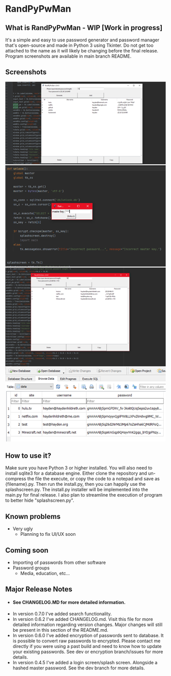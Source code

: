 # RandPyPwMan

## What is RandPyPwMan - WIP [Work in progress]
It's a simple and easy to use password generator and password manager that's open-source and made in Python 3 using Tkinter. Do not get too attached to the name as it will likely be changing before the final release. Program screenshots are available in main branch README.

## Screenshots
![Screenshot](https://github.com/HaydenHildreth/RandPyPwMan/blob/main/screenshots/screenshot.png)
![Screenshot](https://github.com/HaydenHildreth/RandPyPwMan/blob/main/screenshots/pwman1.PNG)
![Screenshot](https://github.com/HaydenHildreth/RandPyPwMan/blob/main/screenshots/pwman2.PNG)
![Screenshot](https://github.com/HaydenHildreth/RandPyPwMan/blob/main/screenshots/pwman3.PNG)

## How to use it?
Make sure you have Python 3 or higher installed. You will also need to install sqlite3 for a database engine. Either clone the repository and un-compress the file the execute, or copy the code to a notepad and save as {filename}.py. Then run the install.py, then you can happily use the splashscreen.py. The install.py installer will be implemented into the main.py for final release. I also plan to streamline the execution of program to better hide "splashscreen.py".

## Known problems
- Very ugly
    - Planning to fix UI/UX soon
    
## Coming soon
- Importing of passwords from other software
- Password groups
    - Media, education, etc...

## Major Release Notes
- #### See CHANGELOG.MD for more detailed information.
- In version 0.7.0 I've added search functionality.
- In version 0.6.2 I've added CHANGELOG.md. Visit this file for more detailed information regarding version changes. Major changes will still be present in this section of the README.md.
- In version 0.6.0 I've added encryption of passwords sent to database. It is possible to convert raw passwords to encrypted. Please contact me directly if you were using a past build and need to know how to update your existing passwords. See dev or encryption branch/issues for more details.
- In version 0.4.5 I've added a login screen/splash screen. Alongside a hashed master password. See the dev branch for more details.
